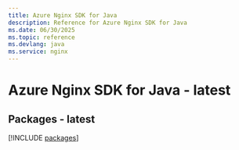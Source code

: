 ```yaml
---
title: Azure Nginx SDK for Java
description: Reference for Azure Nginx SDK for Java
ms.date: 06/30/2025
ms.topic: reference
ms.devlang: java
ms.service: nginx
---
```

# Azure Nginx SDK for Java - latest
## Packages - latest
[!INCLUDE [packages](nginx-index.md)]